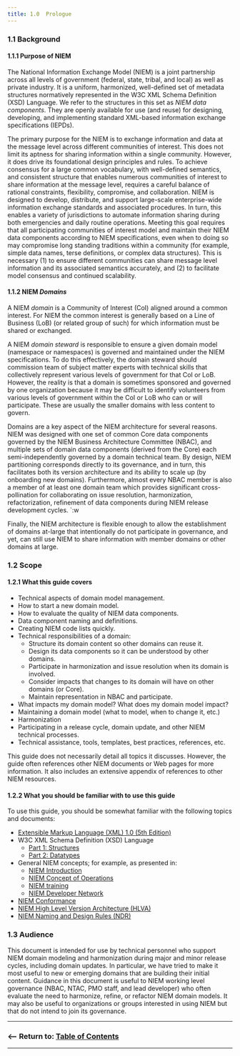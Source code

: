 ```yaml
---
title: 1.0  Prologue
---
```

### 1.1 Background

#### 1.1.1 Purpose of NIEM

The National Information Exchange Model (NIEM) is a joint partnership across all levels of government (federal, state, tribal, and local) as well as private industry.  It is a uniform, harmonized, well-defined set of metadata structures normatively represented in the W3C XML Schema Definition (XSD) Language.  We refer to the structures in this set as *NIEM data components*.  They are openly available for use (and reuse) for designing, developing, and implementing standard XML-based information exchange specifications (IEPDs).

The primary purpose for the NIEM is to exchange information and data at the message level across different communities of interest.  This does not limit its aptness for sharing information within a single community.  However, it does drive its foundational design principles and rules.  To achieve consensus for a large common vocabulary, with well-defined semantics, and consistent structure that enables numerous communities of interest to share information at the message level, requires a careful balance of rational constraints, flexibility, compromise, and collaboration.  NIEM is designed to develop, distribute, and support large-scale enterprise-wide information exchange standards and associated procedures.  In turn, this enables a variety of jurisdictions to automate information sharing during both emergencies and daily routine operations.  Meeting this goal requires that all participating communities of interest model and maintain their NIEM data components according to NIEM specifications, even when to doing so may compromise long standing traditions within a community (for example, simple data names, terse definitions, or complex data structures).  This is necessary (1) to ensure different communities can share message level information and its associated semantics accurately, and (2) to facilitate model consensus and continued scalability.

#### 1.1.2 NIEM *Domains*

A NIEM *domain* is a Community of Interest (CoI) aligned around a common interest.  For NIEM the common interest is generally based on a Line of Business (LoB) (or related group of such) for which information must be shared or exchanged. 

A NIEM *domain steward* is responsible to ensure a given domain model (namespace or namespaces) is governed and maintained under the NIEM specifications.  To do this effectively, the domain steward should commission team of subject matter experts with technical skills that collectively represent various levels of government for that CoI or LoB.  However, the reality is that a domain is sometimes sponsored and governed by one organization because it may be difficult to identify volunteers from various levels of government within the CoI or LoB who can or will participate.  These are usually the smaller domains with less content to govern. 

Domains are a key aspect of the NIEM architecture for several reasons.  NIEM was designed with one set of common Core data components governed by the NIEM Business Architecture Committee (NBAC), and multiple sets of domain data components (derived from the Core) each semi-independently governed by a domain technical team.  By design, NIEM partitioning corresponds directly to its governance, and in turn, this facilitates both its version architecture and its ability to scale up (by onboarding new domains).  Furthermore, almost every NBAC member is also a member of at least one domain team which provides significant cross-pollination for collaborating on issue resolution, harmonization, refactorization, refinement of data components during NIEM release development cycles.
`:w

Finally, the NIEM architecture is flexible enough to allow the establishment of domains at-large that intentionally do not participate in governance, and yet, can still use NIEM to share information with member domains or other domains at large.


### 1.2 Scope


#### 1.2.1 What this guide covers

- Technical aspects of domain model management.
- How to start a new domain model.
- How to evaluate the quality of NIEM data components.
- Data component naming and definitions.
- Creating NIEM code lists quickly.
- Technical responsibilities of a domain:
  - Structure its domain content so other domains can reuse it.
  - Design its data components so it can be understood by other domains. 
  - Participate in harmonization and issue resolution when its domain is involved.
  - Consider impacts that changes to its domain will have on other domains (or Core).
  - Maintain representation in NBAC and participate.
- What impacts my domain model?  What does my domain model impact?
- Maintaining a domain model (what to model, when to change it, etc.)
- Harmonization
- Participating in a release cycle, domain update, and other NIEM technical processes.
- Technical assistance, tools, templates, best practices, references, etc.

This guide does not necessarily detail all topics it discusses.  However, the guide often references other NIEM documents or Web pages for more information.  It also includes an extensive appendix of references to other NIEM resources.   


#### 1.2.2 What you should be familiar with to use this guide

To use this guide, you should be somewhat familiar with the following topics and documents:

- [Extensible Markup Language (XML) 1.0 (5th Edition)](https://www.w3.org/TR/2008/REC-xml-20081126/)
- W3C XML Schema Definition (XSD) Language
  - [Part 1: Structures](https://www.w3.org/TR/xmlschema11-1/) 
  - [Part 2: Datatypes](https://www.w3.org/TR/xmlschema11-2/)
- General NIEM concepts; for example, as presented in:
  - [NIEM Introduction](https://reference.niem.gov/niem/guidance/introduction/0.3/)
  - [NIEM Concept of Operations](https://reference.niem.gov/niem/guidance/concept-of-operations/0.5/)
  - [NIEM training](https://www.niem.gov/training/Pages/train.aspx)
  - [NIEM Developer Network](http://niem.github.io/developer-network/)
- [NIEM Conformance](https://reference.niem.gov/niem/specification/conformance/3.0/)
- [NIEM High Level Version Architecture (HLVA)](https://reference.niem.gov/niem/specification/high-level-version-architecture/3.0/)
- [NIEM Naming and Design Rules (NDR)](https://reference.niem.gov/niem/specification/naming-and-design-rules/3.0/)


### 1.3 Audience

This document is intended for use by technical personnel who support NIEM domain modeling and harmonization during major and minor release cycles, including domain updates.  In particular, we have tried to make it most useful to new or emerging domains that are building their initial content.  Guidance in this document is useful to NIEM working level governance (NBAC, NTAC, PMO staff, and lead developer) who often evaluate the need to harmonize, refine, or refactor NIEM domain models.  It may also be useful to organizations or groups interested in using NIEM but that do not intend to join its governance. 

----

### <&mdash;&mdash; Return to:  [Table of Contents](./index.html)

----
